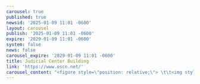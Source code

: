 ```yaml
---
carousel: true
published: true
newsid: '2025-01-09 11:01 -0600'
layout: carousel
publish: '2025-01-09 11:01 -0600'
expire: '2029-01-09 11:01 -0600'
system: false
news: false
carousel_expire: '2029-01-09 11:01 -0600'
title: Judicial Center Building
link: 'https://www.oscn.net/'
carousel_content: "<figure style=\"position: relative;\"> \t\t<img style=\"\" src=\"http://www.oscn.net/images/news/judicial-building-jan-9-2025.jpg\" alt=\"Judicial Center Building on January 9, 2025 - Photo by Joseph French\"/>         <figcaption style='position:absolute; bottom: 0.5rem; left: 0.5rem; color: #444444; font-weight: bold; font-size: 11px;'>Judicial Center Building on January 9, 2025 - Photo by Joseph French</figcaption>     </figure>"
---
```

